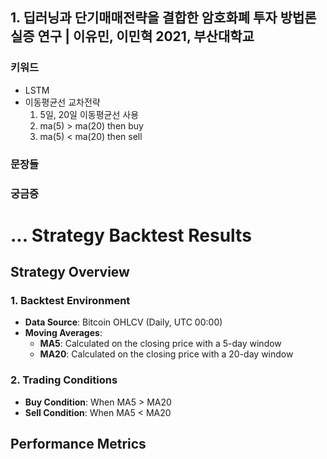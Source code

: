 ## 1. 딥러닝과 단기매매전략을 결합한 암호화폐 투자 방법론 실증 연구 | 이유민, 이민혁 2021, 부산대학교

### 키워드

- LSTM
- 이동평균선 교차전략
  1. 5일, 20일 이동평균선 사용
  2. ma(5) > ma(20) then buy
  3. ma(5) < ma(20) then sell

### 문장들

### 궁금증

# ... Strategy Backtest Results

## Strategy Overview

### 1. Backtest Environment

- **Data Source**: Bitcoin OHLCV (Daily, UTC 00:00)
- **Moving Averages**:
  - **MA5**: Calculated on the closing price with a 5-day window
  - **MA20**: Calculated on the closing price with a 20-day window

### 2. Trading Conditions

- **Buy Condition**: When MA5 > MA20
- **Sell Condition**: When MA5 < MA20

## Performance Metrics

```json


```

